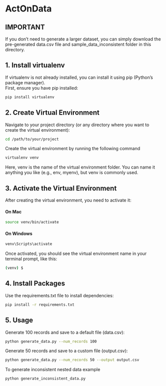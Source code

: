 # ActOnData

## IMPORTANT
If you don’t need to generate a larger dataset, you can simply download the pre-generated data.csv file and sample_data_inconsistent folder  in this directory.

## 1. Install virtualenv
If virtualenv is not already installed, you can install it using pip (Python’s package manager).  
First, ensure you have pip installed:

```bash
pip install virtualenv
```


## 2. Create Virtual Environment
Navigate to your project directory (or any directory where you want to create the virtual environment):

```bash
cd /path/to/your/project
```

Create the virtual environment by running the following command
```bash
virtualenv venv
```
Here, venv is the name of the virtual environment folder. You can name it anything you like (e.g., env, myenv), but venv is commonly used.

## 3. Activate the Virtual Environment
After creating the virtual environment, you need to activate it:

#### On Mac
```bash
source venv/bin/activate
```

#### On Windows
```bash
venv\Scripts\activate
```

Once activated, you should see the virtual environment name in your terminal prompt, like this:
```bash
(venv) $
```

## 4. Install Packages
Use the requirements.txt file to install dependencies:
```bash
pip install -r requirements.txt
```

## 5. Usage

Generate 100 records and save to a default file (data.csv):
```bash
python generate_data.py --num_records 100
```

Generate 50 records and save to a custom file (output.csv):
```bash
python generate_data.py --num_records 50 --output output.csv
```

To generate inconsistent nested data example
```bash
python generate_inconsistent_data.py
```

